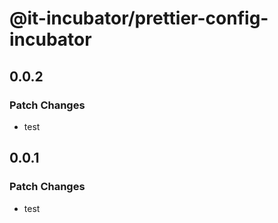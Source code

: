 # @it-incubator/prettier-config-incubator

## 0.0.2
### Patch Changes

- test

## 0.0.1
### Patch Changes

- test
